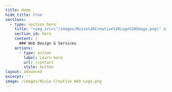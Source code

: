 ```yaml
---
title: Home
hide_title: true
sections:
  - type: section_hero
    title: "<img src=\"/images/Nixie%20Creative%20Logo%20Image.png\" alt=\"Purple hexagon logo with angled pink, blue, white and purple triangles inside\"\_width=\"250\"\_height=\"250\"> <a><h4>Nixie Creative</h4></a>"
    section_id: hero
    content: |
      ### Web Design & Services 
    actions:
      - type: action
        label: Learn more
        url: /contact
        style: button
layout: advanced
excerpt: ''
image: /images/Nixie Creative Web Logo.png
---
```

